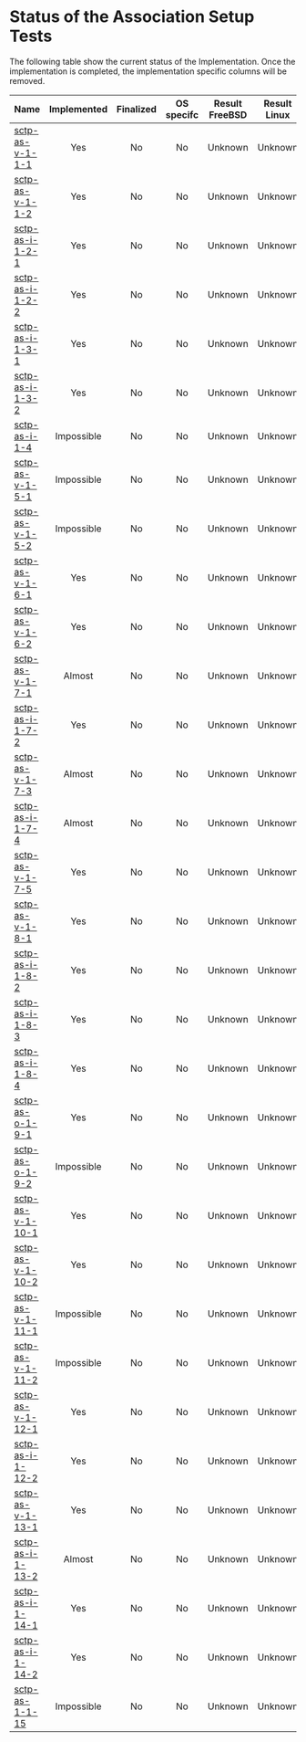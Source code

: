 # Status of the Association Setup Tests

The following table show the current status of the Implementation. Once the implementation is completed, the implementation specific columns will be removed.

| Name                                    | Implemented | Finalized | OS specifc | Result FreeBSD | Result Linux |
|:----------------------------------------|:-----------:|:---------:|:----------:|:--------------:|:------------:|
|[sctp-as-v-1-1-1](sctp-as-v-1-1-1.pkt)   | Yes         | No        | No         | Unknown        | Unknown      |
|[sctp-as-v-1-1-2](sctp-as-v-1-1-2.pkt)   | Yes         | No        | No         | Unknown        | Unknown      |
|[sctp-as-i-1-2-1](sctp-as-i-1-2-1.pkt)   | Yes         | No        | No         | Unknown        | Unknown      |
|[sctp-as-i-1-2-2](sctp-as-i-1-2-2.pkt)   | Yes         | No        | No         | Unknown        | Unknown      |
|[sctp-as-i-1-3-1](sctp-as-i-1-3-1.pkt)   | Yes         | No        | No         | Unknown        | Unknown      |
|[sctp-as-i-1-3-2](sctp-as-i-1-3-2.pkt)   | Yes         | No        | No         | Unknown        | Unknown      |
|[sctp-as-i-1-4](sctp-as-i-1-4.pkt)       | Impossible  | No        | No         | Unknown        | Unknown      |
|[sctp-as-v-1-5-1](sctp-as-v-1-5-1.pkt)   | Impossible  | No        | No         | Unknown        | Unknown      |
|[sctp-as-v-1-5-2](sctp-as-v-1-5-2.pkt)   | Impossible  | No        | No         | Unknown        | Unknown      |
|[sctp-as-v-1-6-1](sctp-as-v-1-6-1.pkt)   | Yes         | No        | No         | Unknown        | Unknown      |
|[sctp-as-v-1-6-2](sctp-as-v-1-6-2.pkt)   | Yes         | No        | No         | Unknown        | Unknown      |
|[sctp-as-v-1-7-1](sctp-as-v-1-7-1.pkt)   | Almost      | No        | No         | Unknown        | Unknown      |
|[sctp-as-i-1-7-2](sctp-as-i-1-7-2.pkt)   | Yes         | No        | No         | Unknown        | Unknown      |
|[sctp-as-v-1-7-3](sctp-as-v-1-7-3.pkt)   | Almost      | No        | No         | Unknown        | Unknown      |
|[sctp-as-i-1-7-4](sctp-as-i-1-7-4.pkt)   | Almost      | No        | No         | Unknown        | Unknown      |
|[sctp-as-v-1-7-5](sctp-as-v-1-7-5.pkt)   | Yes         | No        | No         | Unknown        | Unknown      |
|[sctp-as-v-1-8-1](sctp-as-v-1-8-1.pkt)   | Yes         | No        | No         | Unknown        | Unknown      |
|[sctp-as-i-1-8-2](sctp-as-i-1-8-2.pkt)   | Yes         | No        | No         | Unknown        | Unknown      |
|[sctp-as-i-1-8-3](sctp-as-i-1-8-3.pkt)   | Yes         | No        | No         | Unknown        | Unknown      |
|[sctp-as-i-1-8-4](sctp-as-i-1-8-4.pkt)   | Yes         | No        | No         | Unknown        | Unknown      |
|[sctp-as-o-1-9-1](sctp-as-o-1-9-1.pkt)   | Yes         | No        | No         | Unknown        | Unknown      |
|[sctp-as-o-1-9-2](sctp-as-o-1-9-2.pkt)   | Impossible  | No        | No         | Unknown        | Unknown      |
|[sctp-as-v-1-10-1](sctp-as-v-1-10-1.pkt) | Yes         | No        | No         | Unknown        | Unknown      |
|[sctp-as-v-1-10-2](sctp-as-v-1-10-2.pkt) | Yes         | No        | No         | Unknown        | Unknown      |
|[sctp-as-v-1-11-1](sctp-as-v-1-11-1.pkt) | Impossible  | No        | No         | Unknown        | Unknown      |
|[sctp-as-v-1-11-2](sctp-as-v-1-11-2.pkt) | Impossible  | No        | No         | Unknown        | Unknown      |
|[sctp-as-v-1-12-1](sctp-as-v-1-12-1.pkt) | Yes         | No        | No         | Unknown        | Unknown      |
|[sctp-as-i-1-12-2](sctp-as-i-1-12-2.pkt) | Yes         | No        | No         | Unknown        | Unknown      |
|[sctp-as-v-1-13-1](sctp-as-v-1-13-1.pkt) | Yes         | No        | No         | Unknown        | Unknown      |
|[sctp-as-i-1-13-2](sctp-as-i-1-13-2.pkt) | Almost      | No        | No         | Unknown        | Unknown      |
|[sctp-as-i-1-14-1](sctp-as-i-1-14-1.pkt) | Yes         | No        | No         | Unknown        | Unknown      |
|[sctp-as-i-1-14-2](sctp-as-i-1-14-2.pkt) | Yes         | No        | No         | Unknown        | Unknown      |
|[sctp-as-1-1-15](sctp-as-1-1-15.pkt)     | Impossible  | No        | No         | Unknown        | Unknown      |
